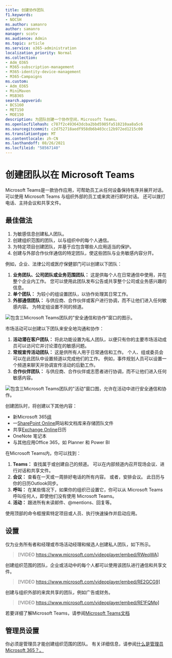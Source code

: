 ```yaml
---
title: 创建协作团队
f1.keywords:
- NOCSH
ms.author: samanro
author: samanro
manager: scotv
ms.audience: Admin
ms.topic: article
ms.service: o365-administration
localization_priority: Normal
ms.collection:
- Adm_O365
- M365-subscription-management
- M365-identity-device-management
- M365-Campaigns
ms.custom:
- Adm_O365
- MiniMaven
- MSB365
search.appverid:
- BCS160
- MET150
- MOE150
description: 为团队创建一个协作空间，Microsoft Teams。
ms.openlocfilehash: c787f2c493643dcba2bbd5985fa518210aa8a5c6
ms.sourcegitcommit: c2d752718aedf958db6b403cc12b972ed1215c00
ms.translationtype: MT
ms.contentlocale: zh-CN
ms.lasthandoff: 08/26/2021
ms.locfileid: "58567140"
---
```

# <a name="create-teams-for-collaboration-in-microsoft-teams"></a>创建团队以在 Microsoft Teams

Microsoft Teams是一款协作应用，可帮助员工从任何设备保持有序并展开对话。 可以使用 Microsoft Teams 与组织外部的员工或来宾进行即时对话。 还可以拨打电话、主持会议和共享文件。

## <a name="best-practices"></a>最佳做法

1. 为敏感信息创建私人团队。
1. 创建组织范围的团队，以与组织中的每个人通信。
1. 为特定项目创建团队，并基于应包含哪些人应用适当的保护。
1. 创建与外部合作伙伴通信的特定团队，使这些团队与业务敏感内容分开。

例如，企业、法律公司或医疗保健部门可以创建以下团队：

1. **业务团队、公司团队或业务范围团队：** 这是供每个人在日常通信中使用，并在整个企业内工作。 您可以使用此团队发布公告或共享整个公司或业务感兴趣的信息。
1. **单个团队：** 为较小的组设置团队，以协作处理其日常工作。
1. **外部通信团队：** 与供应商、合作伙伴或客户进行协调，而不让他们进入任何敏感内容。 为特定组设置不同的频道。

![包含三Microsoft Teams团队的"安全通信和协作"窗口的图示。](../media/m365-democracy-teams-business-collab.png)

市场活动可以创建以下团队来安全地沟通和协作：

1. **活动潜在客户团队：** 将此功能设置为私人团队，以便只有你的主要市场活动成员可以访问它并讨论潜在的敏感问题。
2. **常规宣传活动团队：** 这是供所有人用于日常通信和工作。 个人、组或委员会可以在此团队中设置频道以完成他们的工作。 例如，事件规划人员可以设置一个频道来聊天并协调宣传活动的后勤工作。
3. **合作伙伴团队：** 与供应商、合作伙伴或志愿者进行协调，而不让他们进入任何敏感内容。

![包含三Microsoft Teams团队的"活动"窗口图，允许在活动中进行安全通信和协作。](../media/m365-democracy-teams-collab.png)

创建团队时，将创建以下其他内容：

- 新Microsoft 365[组](/MicrosoftTeams/office-365-groups)
- 一[SharePoint Online](/MicrosoftTeams/sharepoint-onedrive-interact)网站和文档库来存储团队文件
- 共享[Exchange Online](/MicrosoftTeams/exchange-teams-interact)日历
- OneNote 笔记本
- 与其他应用Office 365，如 Planner 和 Power BI

在Microsoft Teams内，你可以找到：

1. **Teams：** 查找属于或创建自己的频道。 可以在内部频道内召开现场会议、进行对话和共享文件。
2. **会议：** 查看在一天或一周排好电话的所有内容。 或者，安排会议。 此日历与你的日历Outlook同步。
3. **呼叫：** 在某些情况下，如果你的组织已设置它，你可以从 Microsoft Teams呼叫任何人，即使他们没有使用 Microsoft Teams。
4. **活动：** 跟进所有未读邮件、@mentions、回复等。

使用顶部的命令框搜索特定项目或人员、执行快速操作并启动应用。

## <a name="set-it-up"></a>设置

仅为业务所有者和经理或市场活动经理和候选人创建私人团队，如下所示。

> [!VIDEO https://www.microsoft.com/videoplayer/embed/RWeqWA]

创建组织范围的团队，企业或活动中的每个人都可以使用该团队进行通信和共享文件。

> [!VIDEO https://www.microsoft.com/videoplayer/embed/RE2GCG9]

创建与组织外部的来宾共享的团队，例如广告或财务。

> [!VIDEO https://www.microsoft.com/videoplayer/embed/RE1FQMp]

若要详细了解Microsoft Teams，请参阅[Microsoft Teams文档](/microsoftteams/microsoft-teams)

## <a name="admin-settings"></a>管理员设置

你必须是管理员才能创建组织范围的团队。 有关详细信息，请参阅[什么是管理员Microsoft 365？。](https://support.office.com/article/what-is-an-admin-e123627e-4892-4461-b9aa-1b6d57a5cfa4?ui=en-US&rs=en-US&ad=US)